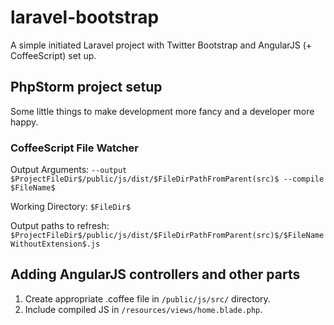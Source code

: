 # laravel-bootstrap
A simple initiated Laravel project with Twitter Bootstrap and AngularJS (+ CoffeeScript) set up.

## PhpStorm project setup
Some little things to make development more fancy and a developer more happy.
### CoffeeScript File Watcher
Output Arguments:
```--output $ProjectFileDir$/public/js/dist/$FileDirPathFromParent(src)$ --compile $FileName$```

Working Directory:
```$FileDir$```

Output paths to refresh:
```$ProjectFileDir$/public/js/dist/$FileDirPathFromParent(src)$/$FileNameWithoutExtension$.js```

## Adding AngularJS controllers and other parts
1. Create appropriate .coffee file in `/public/js/src/` directory.
2. Include compiled JS in `/resources/views/home.blade.php`.